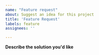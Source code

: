 ```yaml
---
name: "Feature request"
about: Suggest an idea for this project
title: 'Feature Request'
labels: feature
assignees: ''

---
```


<!-- Please search existing issues to avoid creating duplicates. -->

**Describe the solution you'd like**

